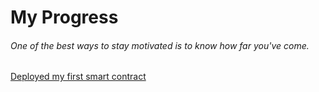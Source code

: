 # My Progress
###### One of the best ways to stay motivated is to know how far you've come.

[Deployed my first smart contract](https://github.com/D111GENT/learning-blockchain/blob/main/Lesson%202%20-%20Welcome%20to%20Remix!%20Simple%20Storage/SimpleStorage.sol)

